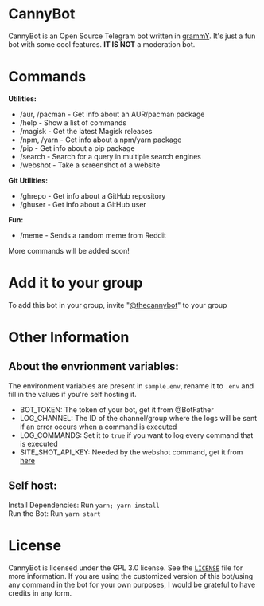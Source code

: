 # CannyBot

CannyBot is an Open Source Telegram bot written in [grammY](http://grammy.dev). It's just a fun bot with some cool features. <b>IT IS NOT</b> a moderation bot.

# Commands

<b>Utilities:</b>

- /aur, /pacman - Get info about an AUR/pacman package
- /help - Show a list of commands
- /magisk - Get the latest Magisk releases
- /npm, /yarn - Get info about a npm/yarn package
- /pip - Get info about a pip package
- /search - Search for a query in multiple search engines
- /webshot - Take a screenshot of a website

<b>Git Utilities:</b>

- /ghrepo - Get info about a GitHub repository
- /ghuser - Get info about a GitHub user

<b>Fun:</b>

- /meme - Sends a random meme from Reddit

More commands will be added soon!

# Add it to your group

To add this bot in your group, invite "[@thecannybot](https://t.me/thecannybot)" to your group

# Other Information

## About the envrionment variables:

The environment variables are present in `sample.env`, rename it to `.env` and fill in the values if you're self hosting it.

- BOT_TOKEN: The token of your bot, get it from @BotFather
- LOG_CHANNEL: The ID of the channel/group where the logs will be sent if an error occurs when a command is executed
- LOG_COMMANDS: Set it to `true` if you want to log every command that is executed
- SITE_SHOT_API_KEY: Needed by the webshot command, get it from [here](https://site-shot.com/)

## Self host:

Install Dependencies: Run `yarn; yarn install`<br>
Run the Bot: Run `yarn start`

# License

CannyBot is licensed under the GPL 3.0 license. See the [`LICENSE`](./LICENSE) file for more information.
If you are using the customized version of this bot/using any command in the bot for your own purposes, I would be grateful to have credits in any form.
